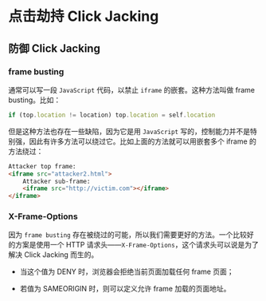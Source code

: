# 点击劫持 Click Jacking

## 防御 Click Jacking

### frame busting

通常可以写一段 `JavaScript` 代码，以禁止 `iframe` 的嵌套。这种方法叫做 frame busting。比如：

```javascript
if (top.location != location) top.location = self.location
```

但是这种方法也存在一些缺陷，因为它是用 `JavaScript` 写的，控制能力并不是特别强，因此有许多方法可以绕过它。比如上面的方法就可以用嵌套多个 iframe 的方法绕过：

```html
Attacker top frame:
<iframe src="attacker2.html">
    Attacker sub-frame:
    <iframe src="http://victim.com"></iframe>
</iframe>
```

### X-Frame-Options

因为 `frame busting` 存在被绕过的可能，所以我们需要更好的方法。一个比较好的方案是使用一个 HTTP 请求头——`X-Frame-Options`，这个请求头可以说是为了解决 Click Jacking 而生的。

- 当这个值为 DENY 时，浏览器会拒绝当前页面加载任何 frame 页面；

- 若值为 SAMEORIGIN 时，则可以定义允许 frame 加载的页面地址。
